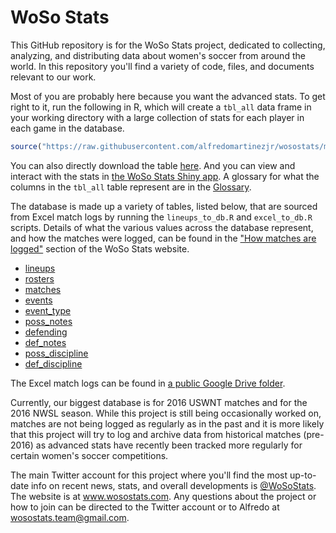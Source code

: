 # WoSo Stats
This GitHub repository is for the WoSo Stats project, dedicated to collecting, analyzing, and distributing data about women's soccer from around the world. In this repository you'll find a variety of code, files, and documents relevant to our work.

Most of you are probably here because you want the advanced stats. To get right to it, run the following in R, which will create a `tbl_all` data frame in your working directory with a large collection of stats for each player in each game in the database.
``` r
source("https://raw.githubusercontent.com/alfredomartinezjr/wosostats/master/calc_stats.R")
```

You can also directly download the table [here](https://raw.githubusercontent.com/alfredomartinezjr/wosostats/master/data/tbl_all.csv). And you can view and interact with the stats in [the WoSo Stats Shiny app](https://amj2012.shinyapps.io/wosostats/). A glossary for what the columns in the `tbl_all` table represent are in the [Glossary](https://wosostats.com/glossary/). 

The database is made up a variety of tables, listed below, that are sourced from Excel match logs by running the `lineups_to_db.R` and `excel_to_db.R` scripts. Details of what the various values across the database represent, and how the matches were logged, can be found in the ["How matches are logged"](https://wosostats.com/how-matches-are-logged/) section of the WoSo Stats website.
* [lineups](https://wosostats-data-database-public.s3-us-west-1.amazonaws.com/lineups.csv)
* [rosters](https://wosostats-data-database-public.s3-us-west-1.amazonaws.com/rosters.csv)
* [matches](https://wosostats-data-database-public.s3-us-west-1.amazonaws.com/matches.csv)
* [events](https://wosostats-data-database-public.s3-us-west-1.amazonaws.com/events.csv)
* [event_type](https://wosostats-data-database-public.s3-us-west-1.amazonaws.com/event_type.csv)
* [poss_notes](https://wosostats-data-database-public.s3-us-west-1.amazonaws.com/poss_notes.csv)
* [defending](https://wosostats-data-database-public.s3-us-west-1.amazonaws.com/defending.csv)
* [def_notes](https://wosostats-data-database-public.s3-us-west-1.amazonaws.com/def_notes.csv)
* [poss_discipline](https://wosostats-data-database-public.s3-us-west-1.amazonaws.com/poss_discipline.csv)
* [def_discipline](https://wosostats-data-database-public.s3-us-west-1.amazonaws.com/def_discipline.csv)

The Excel match logs can be found in [a public Google Drive folder](https://drive.google.com/drive/folders/13-8Ws14GougTk_FZBv4k-VUCaRyml1hj?usp=sharing). 

Currently, our biggest database is for 2016 USWNT matches and for the 2016 NWSL season. While this project is still being occasionally worked on, matches are not being logged as regularly as in the past and it is more likely that this project will try to log and archive data from historical matches (pre-2016) as advanced stats have recently been tracked more regularly for certain women's soccer competitions.

The main Twitter account for this project where you'll find the most up-to-date info on recent news, stats, and overall developments is [@WoSoStats](https://twitter.com/wosostats). The website is at www.wosostats.com. Any questions about the project or how to join can be directed to the Twitter account or to Alfredo at wosostats.team@gmail.com.
